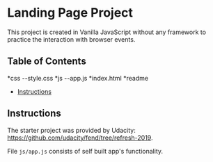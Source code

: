 # Landing Page Project
This project is created in Vanilla JavaScript without any framework to practice the interaction with browser events.
## Table of Contents
*css
--style.css
*js
--app.js
*index.html
*readme

* [Instructions](#instructions)

## Instructions

The starter project was provided by Udacity: https://github.com/udacity/fend/tree/refresh-2019.

File `js/app.js` consists of self built app's functionality.


